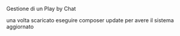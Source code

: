 Gestione di un Play by Chat

una volta scaricato eseguire composer update per avere il sistema aggiornato